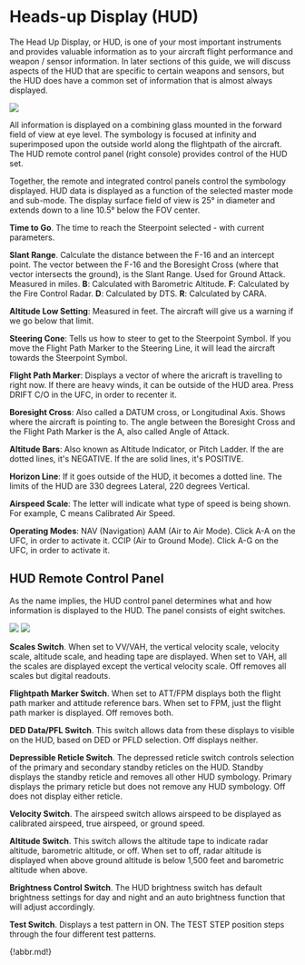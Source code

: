 # Heads-up Display (HUD)

The Head Up Display, or HUD, is one of your most important instruments and provides valuable information as
to your aircraft flight performance and weapon / sensor information. In later sections of this guide, we will
discuss aspects of the HUD that are specific to certain weapons and sensors, but the HUD does have a
common set of information that is almost always displayed.

![](img/img-75-1-screen.jpg)

All information is displayed on a combining glass mounted in the forward field of view at eye level. The
symbology is focused at infinity and superimposed upon the outside world along the flightpath of the aircraft.
The HUD remote control panel (right console) provides control of the HUD set.

Together, the remote and integrated control panels control the symbology displayed. HUD data is displayed as
a function of the selected master mode and sub-mode. The display surface field of view is 25° in diameter and
extends down to a line 10.5° below the FOV center.

**Time to Go**. The time to reach the Steerpoint selected - with current parameters.

**Slant Range**. Calculate the distance between the F-16 and an intercept point. The vector between the F-16 and the Boresight Cross (where that vector intersects the ground), is the Slant Range. Used for Ground Attack. Measured in miles.
**B**: Calculated with Barometric Altitude.
**F**: Calculated by the Fire Control Radar.
**D**: Calculated by DTS.
**R**: Calculated by CARA.

**Altitude Low Setting**: Measured in feet. The aircraft will give us a warning if we go below that limit.

**Steering Cone**: Tells us how to steer to get to the Steerpoint Symbol. If you move the Flight Path Marker to the Steering Line, it will lead the aircraft towards the Steerpoint Symbol.

**Flight Path Marker**: Displays a vector of where the aricraft is travelling to right now. If there are heavy winds, it can be outside of the HUD area. Press DRIFT C/O in the UFC, in order to recenter it.

**Boresight Cross**: Also called a DATUM cross, or Longitudinal Axis. Shows where the aircraft is pointing to. The angle between the Boresight Cross and the Flight Path Marker is the A, also called Angle of Attack.

**Altitude Bars**: Also known as Altitude Indicator, or Pitch Ladder.
If the are dotted lines, it's NEGATIVE.
If the are solid lines, it's POSITIVE.

**Horizon Line**: If it goes outside of the HUD, it becomes a dotted line. The limits of the HUD are 330 degrees Lateral, 220 degrees Vertical.

**Airspeed Scale**: The letter will indicate what type of speed is being shown. For example, C means Calibrated Air Speed.

**Operating Modes**:
NAV (Navigation)
AAM (Air to Air Mode). Click A-A on the UFC, in order to activate it.
CCIP (Air to Ground Mode). Click A-G on the UFC, in order to activate it.


## HUD Remote Control Panel

As the name implies, the HUD control panel determines what and how information is displayed to the HUD. The
panel consists of eight switches.

![](img/img-076-297.jpg)
![](img/img-76-1-screen.jpg)

**Scales Switch**. When set to VV/VAH, the vertical velocity scale, velocity scale, altitude scale, and heading tape
are displayed. When set to VAH, all the scales are displayed except the vertical velocity scale. Off removes all
scales but digital readouts.

**Flightpath Marker Switch**. When set to ATT/FPM displays both the flight path marker and attitude reference
bars. When set to FPM, just the flight path marker is displayed. Off removes both.

**DED Data/PFL Switch**. This switch allows data from these displays to visible on the HUD, based on DED or
PFLD selection. Off displays neither.

**Depressible Reticle Switch**. The depressed reticle switch controls selection of the primary and secondary
standby reticles on the HUD. Standby displays the standby reticle and removes all other HUD symbology.
Primary displays the primary reticle but does not remove any HUD symbology. Off does not display either
reticle.

**Velocity Switch**. The airspeed switch allows airspeed to be displayed as calibrated airspeed, true airspeed, or
ground speed.

**Altitude Switch**. This switch allows the altitude tape to indicate radar altitude, barometric altitude, or off. When
set to off, radar altitude is displayed when above ground altitude is below 1,500 feet and barometric altitude
when above.

**Brightness Control Switch**. The HUD brightness switch has default brightness settings for day and night and
an auto brightness function that will adjust accordingly.

**Test Switch**. Displays a test pattern in ON. The TEST STEP position steps through the four different test
patterns.



{!abbr.md!}
